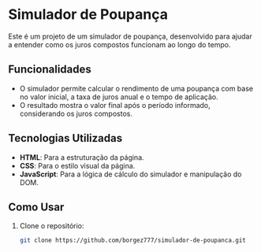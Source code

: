 # Simulador de Poupança

Este é um projeto de um simulador de poupança, desenvolvido para ajudar a entender como os juros compostos funcionam ao longo do tempo.

## Funcionalidades

- O simulador permite calcular o rendimento de uma poupança com base no valor inicial, a taxa de juros anual e o tempo de aplicação.
- O resultado mostra o valor final após o período informado, considerando os juros compostos.

## Tecnologias Utilizadas

- **HTML**: Para a estruturação da página.
- **CSS**: Para o estilo visual da página.
- **JavaScript**: Para a lógica de cálculo do simulador e manipulação do DOM.

## Como Usar

1. Clone o repositório:

   ```bash
   git clone https://github.com/borgez777/simulador-de-poupanca.git
